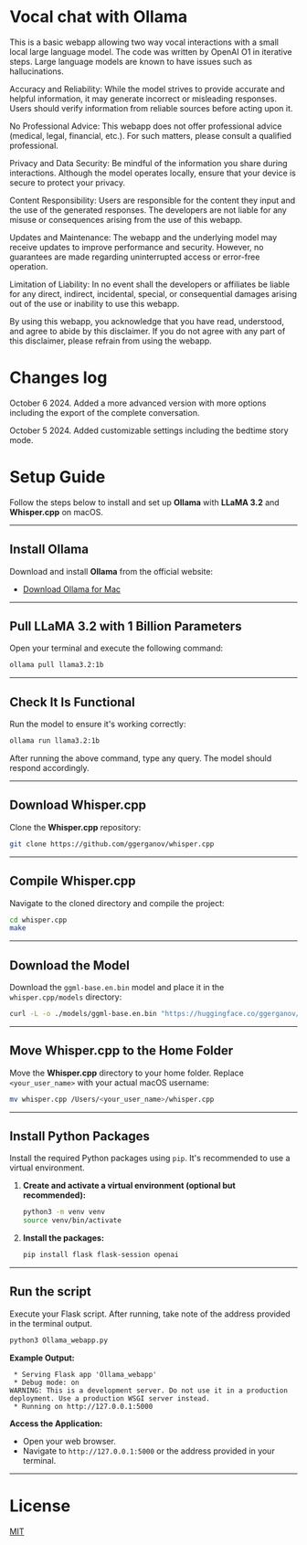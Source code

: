 # Vocal chat with Ollama
This is a basic webapp allowing two way vocal interactions with a small local large language model. The code was written by OpenAI O1 in iterative steps.
Large language models are known to have issues such as hallucinations. 

Accuracy and Reliability: While the model strives to provide accurate and helpful information, it may generate incorrect or misleading responses. Users should verify information from reliable sources before acting upon it.

No Professional Advice: This webapp does not offer professional advice (medical, legal, financial, etc.). For such matters, please consult a qualified professional.

Privacy and Data Security: Be mindful of the information you share during interactions. Although the model operates locally, ensure that your device is secure to protect your privacy.

Content Responsibility: Users are responsible for the content they input and the use of the generated responses. The developers are not liable for any misuse or consequences arising from the use of this webapp.

Updates and Maintenance: The webapp and the underlying model may receive updates to improve performance and security. However, no guarantees are made regarding uninterrupted access or error-free operation.

Limitation of Liability: In no event shall the developers or affiliates be liable for any direct, indirect, incidental, special, or consequential damages arising out of the use or inability to use this webapp.

By using this webapp, you acknowledge that you have read, understood, and agree to abide by this disclaimer. If you do not agree with any part of this disclaimer, please refrain from using the webapp. 

# Changes log
October 6 2024. Added a more advanced version with more options including the export of the complete conversation.

October 5 2024. Added customizable settings including the bedtime story mode.

# Setup Guide

Follow the steps below to install and set up **Ollama** with **LLaMA 3.2** and **Whisper.cpp** on macOS.

---

## Install Ollama

Download and install **Ollama** from the official website:

- [Download Ollama for Mac](https://ollama.com/download/mac)

---

## Pull LLaMA 3.2 with 1 Billion Parameters

Open your terminal and execute the following command:

```bash
ollama pull llama3.2:1b
```

---

## Check It Is Functional

Run the model to ensure it's working correctly:

```bash
ollama run llama3.2:1b
```

After running the above command, type any query. The model should respond accordingly.

---

## Download Whisper.cpp

Clone the **Whisper.cpp** repository:

```bash
git clone https://github.com/ggerganov/whisper.cpp
```

---

## Compile Whisper.cpp

Navigate to the cloned directory and compile the project:

```bash
cd whisper.cpp
make
```

---

## Download the Model

Download the `ggml-base.en.bin` model and place it in the `whisper.cpp/models` directory:

```bash
curl -L -o ./models/ggml-base.en.bin "https://huggingface.co/ggerganov/whisper.cpp/resolve/main/ggml-base.en.bin?download=true"
```

---

## Move Whisper.cpp to the Home Folder

Move the **Whisper.cpp** directory to your home folder. Replace `<your_user_name>` with your actual macOS username:

```bash
mv whisper.cpp /Users/<your_user_name>/whisper.cpp
```

---

## Install Python Packages

Install the required Python packages using `pip`. It's recommended to use a virtual environment.

1. **Create and activate a virtual environment (optional but recommended):**

    ```bash
    python3 -m venv venv
    source venv/bin/activate
    ```

2. **Install the packages:**

    ```bash
    pip install flask flask-session openai
    ```

---

## Run the script

Execute your Flask script. After running, take note of the address provided in the terminal output.

```bash
python3 Ollama_webapp.py
```

**Example Output:**

```
 * Serving Flask app 'Ollama_webapp'
 * Debug mode: on
WARNING: This is a development server. Do not use it in a production deployment. Use a production WSGI server instead.
 * Running on http://127.0.0.1:5000
```

**Access the Application:**

- Open your web browser.
- Navigate to `http://127.0.0.1:5000` or the address provided in your terminal.

---

# License

[MIT](LICENSE)


